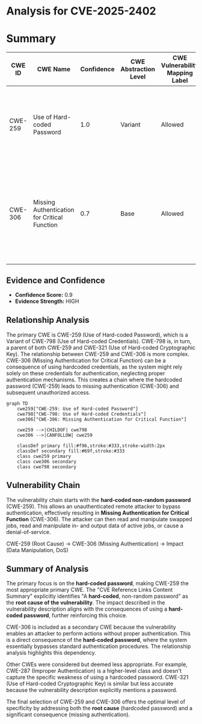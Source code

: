# Analysis for CVE-2025-2402

# Summary
| CWE ID | CWE Name | Confidence | CWE Abstraction Level | CWE Vulnerability Mapping Label | CWE-Vulnerability Mapping Notes |
|---|---|---|---|---|---|
| CWE-259 | Use of Hard-coded Password | 1.0 | Variant | Allowed | Primary CWE. Directly reflects the **root cause** identified in the vulnerability description and CVE details. |
| CWE-306 | Missing Authentication for Critical Function | 0.7 | Base | Allowed | Secondary CWE. While the primary issue is the hardcoded password, the impact reveals a lack of proper authentication mechanisms, making this relevant. |

## Evidence and Confidence

*   **Confidence Score:** 0.9
*   **Evidence Strength:** HIGH

## Relationship Analysis
The primary CWE is CWE-259 (Use of Hard-coded Password), which is a Variant of CWE-798 (Use of Hard-coded Credentials). CWE-798 is, in turn, a parent of both CWE-259 and CWE-321 (Use of Hard-coded Cryptographic Key). The relationship between CWE-259 and CWE-306 is more complex. CWE-306 (Missing Authentication for Critical Function) can be a consequence of using hardcoded credentials, as the system might rely solely on these credentials for authentication, neglecting proper authentication mechanisms. This creates a chain where the hardcoded password (CWE-259) leads to missing authentication (CWE-306) and subsequent unauthorized access.

```mermaid
graph TD
    cwe259["CWE-259: Use of Hard-coded Password"]
    cwe798["CWE-798: Use of Hard-coded Credentials"]
    cwe306["CWE-306: Missing Authentication for Critical Function"]

    cwe259 -->|CHILDOF| cwe798
    cwe306 -->|CANFOLLOW| cwe259

    classDef primary fill:#f96,stroke:#333,stroke-width:2px
    classDef secondary fill:#69f,stroke:#333
    class cwe259 primary
    class cwe306 secondary
    class cwe798 secondary
```

## Vulnerability Chain
The vulnerability chain starts with the **hard-coded non-random password** (CWE-259). This allows an unauthenticated remote attacker to bypass authentication, effectively resulting in **Missing Authentication for Critical Function** (CWE-306). The attacker can then read and manipulate swapped jobs, read and manipulate in- and output data of active jobs, or cause a denial-of-service.

CWE-259 (Root Cause) -> CWE-306 (Missing Authentication) -> Impact (Data Manipulation, DoS)

## Summary of Analysis
The primary focus is on the **hard-coded password**, making CWE-259 the most appropriate primary CWE. The "CVE Reference Links Content Summary" explicitly identifies "A **hard-coded**, non-random password" as the **root cause of the vulnerability**. The impact described in the vulnerability description aligns with the consequences of using a **hard-coded password**, further reinforcing this choice.

CWE-306 is included as a secondary CWE because the vulnerability enables an attacker to perform actions without proper authentication. This is a direct consequence of the **hard-coded password**, where the system essentially bypasses standard authentication procedures. The relationship analysis highlights this dependency.

Other CWEs were considered but deemed less appropriate. For example, CWE-287 (Improper Authentication) is a higher-level class and doesn't capture the specific weakness of using a hardcoded password. CWE-321 (Use of Hard-coded Cryptographic Key) is similar but less accurate because the vulnerability description explicitly mentions a password.

The final selection of CWE-259 and CWE-306 offers the optimal level of specificity by addressing both the **root cause** (hardcoded password) and a significant consequence (missing authentication).